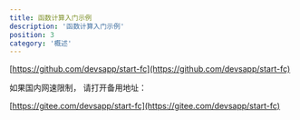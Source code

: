 ```yaml
---
title: 函数计算入门示例
description: '函数计算入门示例'
position: 3
category: '概述'
---
```


[https://github.com/devsapp/start-fc](https://github.com/devsapp/start-fc)

如果国内网速限制， 请打开备用地址：

[https://gitee.com/devsapp/start-fc](https://gitee.com/devsapp/start-fc)
